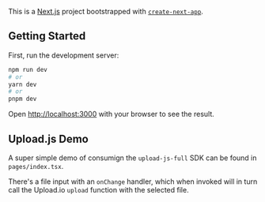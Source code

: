 This is a [Next.js](https://nextjs.org/) project bootstrapped with [`create-next-app`](https://github.com/vercel/next.js/tree/canary/packages/create-next-app).

## Getting Started

First, run the development server:

```bash
npm run dev
# or
yarn dev
# or
pnpm dev
```

Open [http://localhost:3000](http://localhost:3000) with your browser to see the result.

## Upload.js Demo

A super simple demo of consumign the `upload-js-full` SDK can be found in `pages/index.tsx`.

There's a file input with an `onChange` handler, which when invoked will in turn call the Upload.io `upload` function with the selected file.
